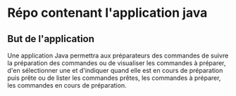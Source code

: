 # Répo contenant l'application java

## But de l'application 
Une application Java permettra aux préparateurs des commandes de suivre la préparation des commandes ou de visualiser les commandes à préparer, d'en sélectionner une et d'indiquer quand elle est en cours de préparation puis prête ou de lister les commandes prêtes, les commandes à préparer, les commandes en cours de préparation.
